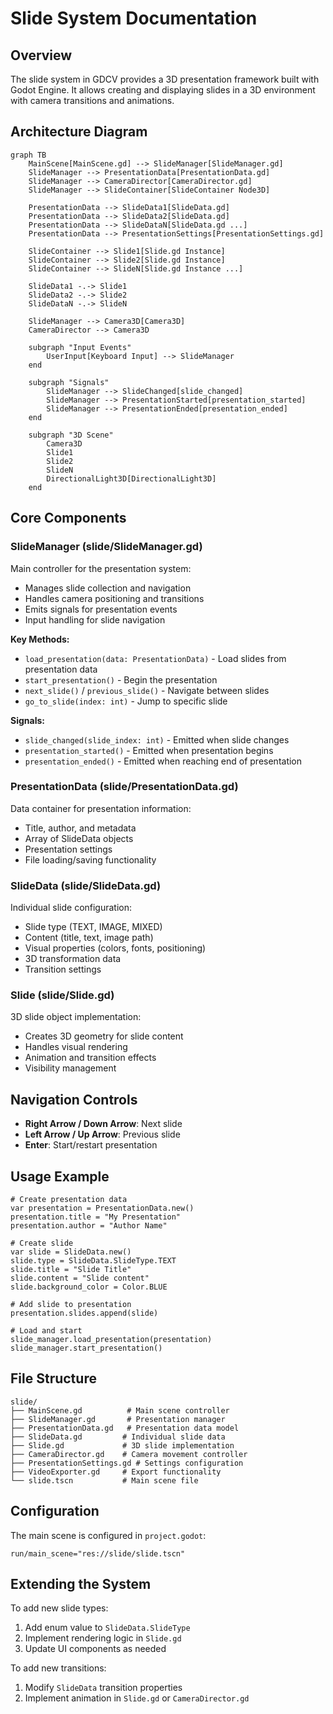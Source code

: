 # Slide System Documentation

## Overview

The slide system in GDCV provides a 3D presentation framework built with Godot Engine. It allows creating and displaying slides in a 3D environment with camera transitions and animations.

## Architecture Diagram

```mermaid
graph TB
    MainScene[MainScene.gd] --> SlideManager[SlideManager.gd]
    SlideManager --> PresentationData[PresentationData.gd]
    SlideManager --> CameraDirector[CameraDirector.gd]
    SlideManager --> SlideContainer[SlideContainer Node3D]

    PresentationData --> SlideData1[SlideData.gd]
    PresentationData --> SlideData2[SlideData.gd]
    PresentationData --> SlideDataN[SlideData.gd ...]
    PresentationData --> PresentationSettings[PresentationSettings.gd]

    SlideContainer --> Slide1[Slide.gd Instance]
    SlideContainer --> Slide2[Slide.gd Instance]
    SlideContainer --> SlideN[Slide.gd Instance ...]

    SlideData1 -.-> Slide1
    SlideData2 -.-> Slide2
    SlideDataN -.-> SlideN

    SlideManager --> Camera3D[Camera3D]
    CameraDirector --> Camera3D

    subgraph "Input Events"
        UserInput[Keyboard Input] --> SlideManager
    end

    subgraph "Signals"
        SlideManager --> SlideChanged[slide_changed]
        SlideManager --> PresentationStarted[presentation_started]
        SlideManager --> PresentationEnded[presentation_ended]
    end

    subgraph "3D Scene"
        Camera3D
        Slide1
        Slide2
        SlideN
        DirectionalLight3D[DirectionalLight3D]
    end
```

## Core Components

### SlideManager (slide/SlideManager.gd)

Main controller for the presentation system:

- Manages slide collection and navigation
- Handles camera positioning and transitions
- Emits signals for presentation events
- Input handling for slide navigation

**Key Methods:**

- `load_presentation(data: PresentationData)` - Load slides from presentation data
- `start_presentation()` - Begin the presentation
- `next_slide()` / `previous_slide()` - Navigate between slides
- `go_to_slide(index: int)` - Jump to specific slide

**Signals:**

- `slide_changed(slide_index: int)` - Emitted when slide changes
- `presentation_started()` - Emitted when presentation begins
- `presentation_ended()` - Emitted when reaching end of presentation

### PresentationData (slide/PresentationData.gd)

Data container for presentation information:

- Title, author, and metadata
- Array of SlideData objects
- Presentation settings
- File loading/saving functionality

### SlideData (slide/SlideData.gd)

Individual slide configuration:

- Slide type (TEXT, IMAGE, MIXED)
- Content (title, text, image path)
- Visual properties (colors, fonts, positioning)
- 3D transformation data
- Transition settings

### Slide (slide/Slide.gd)

3D slide object implementation:

- Creates 3D geometry for slide content
- Handles visual rendering
- Animation and transition effects
- Visibility management

## Navigation Controls

- **Right Arrow / Down Arrow**: Next slide
- **Left Arrow / Up Arrow**: Previous slide
- **Enter**: Start/restart presentation

## Usage Example

```gdscript
# Create presentation data
var presentation = PresentationData.new()
presentation.title = "My Presentation"
presentation.author = "Author Name"

# Create slide
var slide = SlideData.new()
slide.type = SlideData.SlideType.TEXT
slide.title = "Slide Title"
slide.content = "Slide content"
slide.background_color = Color.BLUE

# Add slide to presentation
presentation.slides.append(slide)

# Load and start
slide_manager.load_presentation(presentation)
slide_manager.start_presentation()
```

## File Structure

```
slide/
├── MainScene.gd          # Main scene controller
├── SlideManager.gd       # Presentation manager
├── PresentationData.gd   # Presentation data model
├── SlideData.gd         # Individual slide data
├── Slide.gd             # 3D slide implementation
├── CameraDirector.gd    # Camera movement controller
├── PresentationSettings.gd # Settings configuration
├── VideoExporter.gd     # Export functionality
└── slide.tscn           # Main scene file
```

## Configuration

The main scene is configured in `project.godot`:

```
run/main_scene="res://slide/slide.tscn"
```

## Extending the System

To add new slide types:

1. Add enum value to `SlideData.SlideType`
2. Implement rendering logic in `Slide.gd`
3. Update UI components as needed

To add new transitions:

1. Modify `SlideData` transition properties
2. Implement animation in `Slide.gd` or `CameraDirector.gd`
